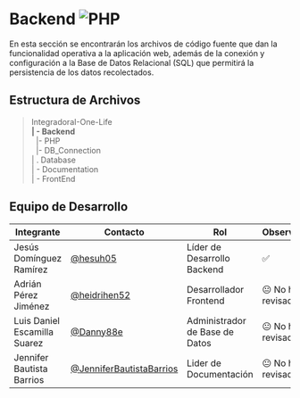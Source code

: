 # Backend  ![PHP](https://img.shields.io/badge/PHP-777BB4?)


 En esta sección se encontrarán los archivos de código fuente que dan la funcionalidad operativa a la aplicación web, además de la conexión y configuración a la Base de Datos Relacional (SQL) que permitirá la persistencia de los datos recolectados. 

## Estructura de Archivos

>IntegradoraI-One-Life<br>
>**| - Backend** <br>
>&nbsp;&nbsp;|- PHP<br>
>&nbsp;&nbsp;|- DB_Connection<br>
>| . Database<br>
>| - Documentation<br>
>| - FrontEnd


## Equipo de Desarrollo

|Integrante|Contacto|Rol|Observaciones|
|------------|--------|---|---|
|Jesús Domínguez Ramírez|[@hesuh05](https://github.com/MTI-MarcoRH)|Líder de Desarrollo Backend|✅|
|Adrián Pérez Jiménez|[@heidrihen52](https://github.com/GitUser)|Desarrollador Frontend|😐 No ha revisado.|
|Luis Daniel Escamilla Suarez|[@Danny88e](https://github.com/GitUser)|Administrador de Base de Datos|😐 No ha revisado.|
|Jennifer Bautista Barrios|[@JenniferBautistaBarrios](https://github.com/GitUser)|Lider de Documentación|😐 No ha revisado.|
